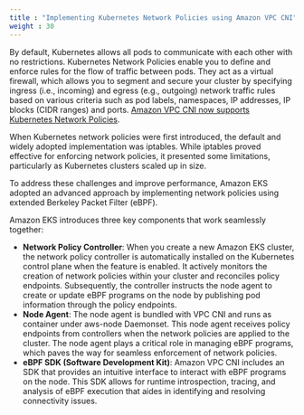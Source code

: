 ```yaml
---
title : "Implementing Kubernetes Network Policies using Amazon VPC CNI"
weight : 30
---
```


By default, Kubernetes allows all pods to communicate with each other with no restrictions. Kubernetes Network Policies enable you to define and enforce rules for the flow of traffic between pods. They act as a virtual firewall, which allows you to segment and secure your cluster by specifying ingress (i.e., incoming) and egress (e.g., outgoing) network traffic rules based on various criteria such as pod labels, namespaces, IP addresses, IP blocks (CIDR ranges) and ports. [Amazon VPC CNI now supports Kubernetes Network Policies](https://aws.amazon.com/blogs/containers/amazon-vpc-cni-now-supports-kubernetes-network-policies/).


When Kubernetes network policies were first introduced, the default and widely adopted implementation was iptables. While iptables proved effective for enforcing network policies, it presented some limitations, particularly as Kubernetes clusters scaled up in size. 

To address these challenges and improve performance, Amazon EKS adopted an advanced approach by implementing network policies using extended Berkeley Packet Filter (eBPF). 


Amazon EKS introduces three key components that work seamlessly together:

* **Network Policy Controller**: When you create a new Amazon EKS cluster, the network policy controller is automatically installed on the Kubernetes control plane when the feature is enabled. It actively monitors the creation of network policies within your cluster and reconciles policy endpoints. Subsequently, the controller instructs the node agent to create or update eBPF programs on the node by publishing pod information through the policy endpoints. 
* **Node Agent**: The node agent is bundled with VPC CNI and runs as container under aws-node Daemonset. This node agent receives policy endpoints from controllers when the network policies are applied to the cluster. The node agent plays a critical role in managing eBPF programs, which paves the way for seamless enforcement of network policies.
* **eBPF SDK (Software Development Kit)**: Amazon VPC CNI includes an SDK that provides an intuitive interface to interact with eBPF programs on the node. This SDK allows for runtime introspection, tracing, and analysis of eBPF execution that aides in identifying and resolving connectivity issues.





   


    


